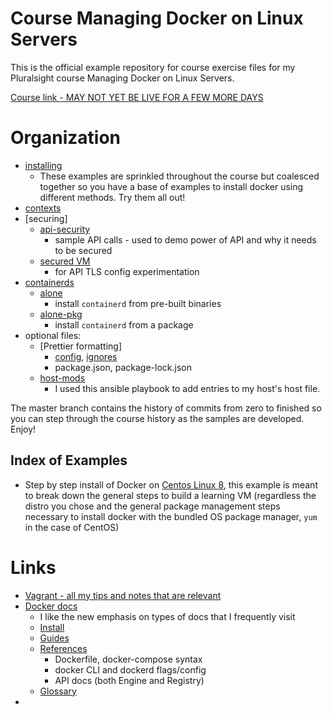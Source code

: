 # Course Managing Docker on Linux Servers

This is the official example repository for course exercise files for my Pluralsight course Managing Docker on Linux Servers.

[Course link - MAY NOT YET BE LIVE FOR A FEW MORE DAYS](https://app.pluralsight.com/library/courses/managing-docker-linux-servers)

# Organization

- [installing](./installing/)
  - These examples are sprinkled throughout the course but coalesced together so you have a base of examples to install docker using different methods. Try them all out!
- [contexts](./contexts/)
- [securing]
  - [api-security](./securing/api-security.sh)
    - sample API calls - used to demo power of API and why it needs to be secured
  - [secured VM](./securing/secured/README.md)
    - for API TLS config experimentation
- [containerds](./containerds/)
  - [alone](./containerds/alone-pkg/README.md)
    - install `containerd` from pre-built binaries
  - [alone-pkg](containerds/alone-pkg/README.md)
    - install `containerd` from a package
- optional files:
  - [Prettier formatting]
    - [config](.prettierrc.yaml), [ignores](.prettierignore)
    - package.json, package-lock.json
  - [host-mods](./host-mods/)
    - I used this ansible playbook to add entries to my host's host file.

The master branch contains the history of commits from zero to finished so you can step through the course history as the samples are developed. Enjoy!

## Index of Examples

- Step by step install of Docker on [Centos Linux 8](./installing/centos-8/), this example is meant to break down the general steps to build a learning VM (regardless the distro you chose and the general package management steps necessary to install docker with the bundled OS package manager, `yum` in the case of CentOS)

# Links

- [Vagrant - all my tips and notes that are relevant](https://github.com/g0t4/wes-docs/tree/master/vagrants)
- [Docker docs](https://docs.docker.com/)
  - I like the new emphasis on types of docs that I frequently visit
  - [Install](https://docs.docker.com/get-docker/)
  - [Guides](https://docs.docker.com/get-started/overview/)
  - [References](https://docs.docker.com/reference/)
    - Dockerfile, docker-compose syntax
    - docker CLI and dockerd flags/config
    - API docs (both Engine and Registry)
  - [Glossary](https://docs.docker.com/glossary/)
-
